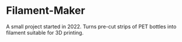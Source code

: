 # Filament-Maker
A small project started in 2022. 
Turns pre-cut strips of PET bottles into filament suitable for 3D printing.

